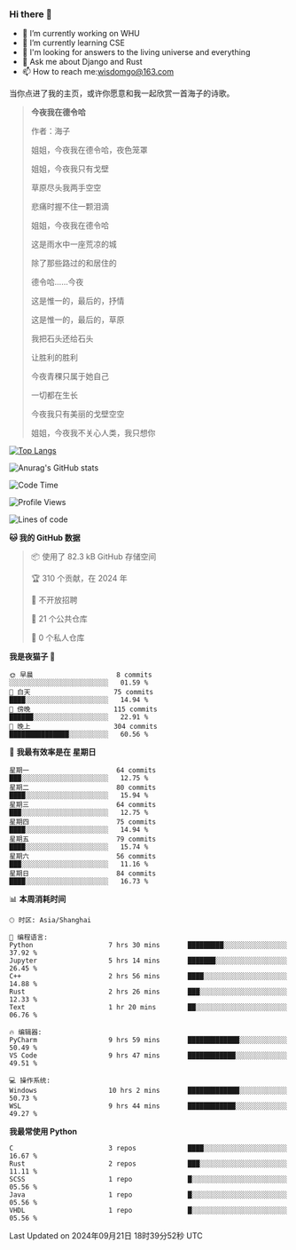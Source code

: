 ### Hi there 👋



- 🔭 I’m currently working on WHU
- 🌱 I’m currently learning CSE
- 🤔 I'm looking for answers to the living universe and everything
- 💬 Ask me about Django and Rust
- 📫 How to reach me:wisdomgo@163.com

当你点进了我的主页，或许你愿意和我一起欣赏一首海子的诗歌。

>**今夜我在德令哈**
>
>作者：海子
>
>姐姐，今夜我在德令哈，夜色笼罩
>
>姐姐，今夜我只有戈壁
>
>草原尽头我两手空空
>
>悲痛时握不住一颗泪滴
>
>姐姐，今夜我在德令哈
>
>这是雨水中一座荒凉的城
>
>除了那些路过的和居住的
>
>德令哈......今夜
>
>这是惟一的，最后的，抒情
>
>这是惟一的，最后的，草原
>
>我把石头还给石头
>
>让胜利的胜利
>
>今夜青稞只属于她自己
>
>一切都在生长
>
>今夜我只有美丽的戈壁空空
>
>姐姐，今夜我不关心人类，我只想你



[![Top Langs](https://github-readme-stats.vercel.app/api/top-langs/?username=wisdomgo&theme=onedark)](https://github.com/anuraghazra/github-readme-stats)

![Anurag's GitHub stats](https://github-readme-stats.vercel.app/api?username=wisdomgo&hide=contribs,stars&theme=synthwave)

<!--START_SECTION:waka-->
![Code Time](http://img.shields.io/badge/Code%20Time-237%20hrs%2046%20mins-blue)

![Profile Views](http://img.shields.io/badge/%E4%B8%AA%E4%BA%BA%E8%B5%84%E6%96%99%E8%A7%82%E7%9C%8B%E6%AC%A1%E6%95%B0-30-blue)

![Lines of code](https://img.shields.io/badge/%E4%BB%8E%E3%80%8CHello%20World%E3%80%8D%E8%B5%B7%E6%88%91%E5%B7%B2%E7%BB%8F%E5%86%99%E4%BA%86-641.5%20thousand%20%E8%A1%8C%E4%BB%A3%E7%A0%81-blue)

**🐱 我的 GitHub 数据** 

> 📦  使用了 82.3 kB GitHub 存储空间 
 > 
> 🏆 310 个贡献，在 2024 年
 > 
> 🚫 不开放招聘
 > 
> 📜 21 个公共仓库 
 > 
> 🔑 0 个私人仓库 
 > 
**我是夜猫子 🦉** 

```text
🌞 早晨                     8 commits           ░░░░░░░░░░░░░░░░░░░░░░░░░   01.59 % 
🌆 白天                     75 commits          ████░░░░░░░░░░░░░░░░░░░░░   14.94 % 
🌃 傍晚                     115 commits         ██████░░░░░░░░░░░░░░░░░░░   22.91 % 
🌙 晚上                     304 commits         ███████████████░░░░░░░░░░   60.56 % 
```
📅 **我最有效率是在 星期日** 

```text
星期一                      64 commits          ███░░░░░░░░░░░░░░░░░░░░░░   12.75 % 
星期二                      80 commits          ████░░░░░░░░░░░░░░░░░░░░░   15.94 % 
星期三                      64 commits          ███░░░░░░░░░░░░░░░░░░░░░░   12.75 % 
星期四                      75 commits          ████░░░░░░░░░░░░░░░░░░░░░   14.94 % 
星期五                      79 commits          ████░░░░░░░░░░░░░░░░░░░░░   15.74 % 
星期六                      56 commits          ███░░░░░░░░░░░░░░░░░░░░░░   11.16 % 
星期日                      84 commits          ████░░░░░░░░░░░░░░░░░░░░░   16.73 % 
```


📊 **本周消耗时间** 

```text
🕑︎ 时区: Asia/Shanghai

💬 编程语言: 
Python                   7 hrs 30 mins       █████████░░░░░░░░░░░░░░░░   37.92 % 
Jupyter                  5 hrs 14 mins       ███████░░░░░░░░░░░░░░░░░░   26.45 % 
C++                      2 hrs 56 mins       ████░░░░░░░░░░░░░░░░░░░░░   14.88 % 
Rust                     2 hrs 26 mins       ███░░░░░░░░░░░░░░░░░░░░░░   12.33 % 
Text                     1 hr 20 mins        ██░░░░░░░░░░░░░░░░░░░░░░░   06.76 % 

🔥 编辑器: 
PyCharm                  9 hrs 59 mins       █████████████░░░░░░░░░░░░   50.49 % 
VS Code                  9 hrs 47 mins       ████████████░░░░░░░░░░░░░   49.51 % 

💻 操作系统: 
Windows                  10 hrs 2 mins       █████████████░░░░░░░░░░░░   50.73 % 
WSL                      9 hrs 44 mins       ████████████░░░░░░░░░░░░░   49.27 % 
```

**我最常使用 Python** 

```text
C                        3 repos             ████░░░░░░░░░░░░░░░░░░░░░   16.67 % 
Rust                     2 repos             ███░░░░░░░░░░░░░░░░░░░░░░   11.11 % 
SCSS                     1 repo              █░░░░░░░░░░░░░░░░░░░░░░░░   05.56 % 
Java                     1 repo              █░░░░░░░░░░░░░░░░░░░░░░░░   05.56 % 
VHDL                     1 repo              █░░░░░░░░░░░░░░░░░░░░░░░░   05.56 % 
```




 Last Updated on 2024年09月21日 18时39分52秒 UTC
<!--END_SECTION:waka-->

